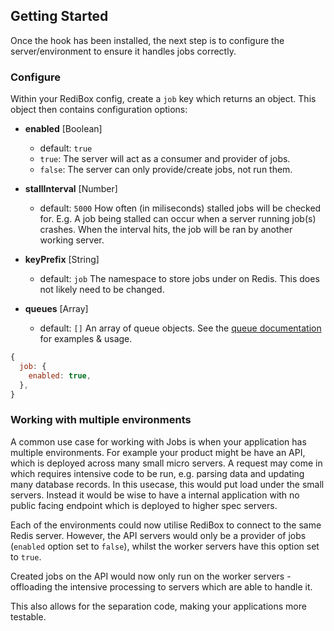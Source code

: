 ## Getting Started

Once the hook has been installed, the next step is to configure the server/environment to ensure it handles jobs correctly. 

### Configure

Within your RediBox config, create a `job` key which returns an object. This object then contains configuration options:

- **enabled** [Boolean]
  - default: `true`
  - `true`: The server will act as a consumer and provider of jobs.
  - `false`: The server can only provide/create jobs, not run them.
  
- **stallInterval** [Number]
  - default: `5000`
How often (in miliseconds) stalled jobs will be checked for.
E.g. A job being stalled can occur when a server running job(s) crashes. When the interval hits, the job will be ran by another working server.

- **keyPrefix** [String]
  - default: `job`
The namespace to store jobs under on Redis. This does not likely need to be changed.

- **queues** [Array]
   - default: `[]`
An array of queue objects. See the [queue documentation](https://github.com/redibox/job/docs/queues.md) for examples & usage.

```javascript
{
  job: {
    enabled: true,
  },
}
```

### Working with multiple environments

A common use case for working with Jobs is when your application has multiple environments. For example your product
might be have an API, which is deployed across many small micro servers. A request may come in which requires intensive code
to be run, e.g. parsing data and updating many database records. In this usecase, this would put load under the small servers.
Instead it would be wise to have a internal application with no public facing endpoint which is deployed to higher spec
servers. 

Each of the environments could now utilise RediBox to connect to the same Redis server. However, the API servers would only 
be a provider of jobs (`enabled` option set to `false`), whilst the worker servers have this option set to `true`.

Created jobs on the API would now only run on the worker servers - offloading the intensive processing to servers which are able to handle it.

This also allows for the separation code, making your applications more testable.
